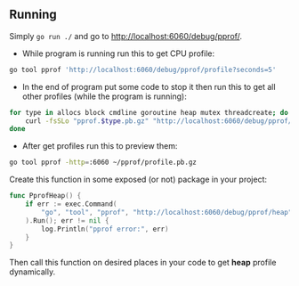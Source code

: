 ## Running

Simply `go run ./` and go to <http://localhost:6060/debug/pprof/>.

- While program is running run this to get CPU profile:
```sh
go tool pprof 'http://localhost:6060/debug/pprof/profile?seconds=5'
```

- In the end of program put some code to stop it then run this to get all other profiles (while the program is running):
```sh
for type in allocs block cmdline goroutine heap mutex threadcreate; do
	curl -fsSLo "pprof.$type.pb.gz" "http://localhost:6060/debug/pprof/$type"
done
```

- After get profiles run this to preview them:
```sh
go tool pprof -http=:6060 ~/pprof/profile.pb.gz
```

Create this function in some exposed (or not) package in your project:
```go
func PprofHeap() {
	if err := exec.Command(
		"go", "tool", "pprof", "http://localhost:6060/debug/pprof/heap",
	).Run(); err != nil {
		log.Println("pprof error:", err)
	}
}
```
Then call this function on desired places in your code to get **heap** profile dynamically.
